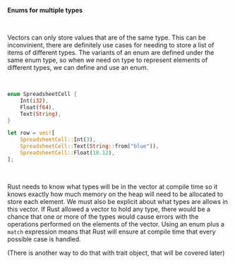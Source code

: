 **Enums for multiple types**

<br>

Vectors can only store values that are of the same type. This can be inconvinient, there are definitely use cases
for needing to store a list of items of different types. The variants of an enum are defined under the same enum
type, so when we need on type to represent elements of different types, we can define and use an enum.

<br>

```rust
enum SpreadsheetCell {
    Int(i32),
    Float(f64),
    Text(String),
}

let row = vec![
    SpreadsheetCell::Int(3),
    SpreadsheetCell::Text(String::from("blue")),
    SpreadsheetCell::Float(10.12),
];
```

<br>

Rust needs to know what types will be in the vector at compile time so it knows exactly how much memory on the
heap will need to be allocated to store each element. We must also be explicit about what types are allows in this
vector. If Rust allowed a vector to hold any type, there would be a chance that one or more of the types would cause
errors with the operations performed on the elements of the vector. Using an enum plus a `match` expression means
that Rust will ensure at compile time that every possible case is handled.

(There is another way to do that with trait object, that will be covered later)
